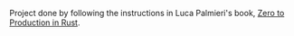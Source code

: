 Project done by following the instructions in Luca Palmieri's book, <a href="https://www.zero2prod.com/">Zero to Production in Rust</a>.
